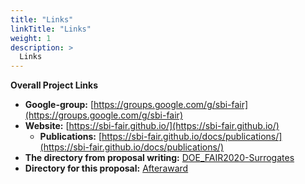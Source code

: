 ```yaml
---
title: "Links"
linkTitle: "Links"
weight: 1
description: >
  Links
---
```


**Overall Project Links**

* **Google-group:** [https://groups.google.com/g/sbi-fair](https://groups.google.com/g/sbi-fair) 
* **Website:** [https://sbi-fair.github.io/](https://sbi-fair.github.io/) 
    * **Publications:** [https://sbi-fair.github.io/docs/publications/](https://sbi-fair.github.io/docs/publications/) 
* **The directory from proposal writing:** [DOE_FAIR2020-Surrogates](https://drive.google.com/drive/folders/1z1lGt8k3uqt6JGHL4mLgRSZQr9Y2oTHQ?usp=sharing) 
* **Directory for this proposal:** [Afteraward](https://drive.google.com/drive/folders/1lGc-hlJu7-uRk0MII-_nEXAnwWMc5uEI?usp=sharing) 

